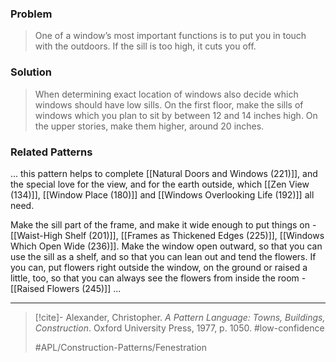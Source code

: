 ### Problem
>One of a window’s most important functions is to put you in touch with the outdoors. If the sill is too high, it cuts you off.

### Solution
>When determining exact location of windows also decide which windows should have low sills. On the first floor, make the sills of windows which you plan to sit by between 12 and 14 inches high. On the upper stories, make them higher, around 20 inches.

### Related Patterns
... this pattern helps to complete [[Natural Doors and Windows (221)]], and the special love for the view, and for the earth outside, which [[Zen View (134)]], [[Window Place (180)]] and [[Windows Overlooking Life (192)]] all need.

Make the sill part of the frame, and make it wide enough to put things on - [[Waist-High Shelf (201)]], [[Frames as Thickened Edges (225)]], [[Windows Which Open Wide (236)]]. Make the window open outward, so that you can use the sill as a shelf, and so that you can lean out and tend the flowers. If you can, put flowers right outside the window, on the ground or raised a little, too, so that you can always see the flowers from inside the room - [[Raised Flowers (245)]] ...

---

> [!cite]- Alexander, Christopher. _A Pattern Language: Towns, Buildings, Construction_. Oxford University Press, 1977, p. 1050.
> #low-confidence
>
> #APL/Construction-Patterns/Fenestration
